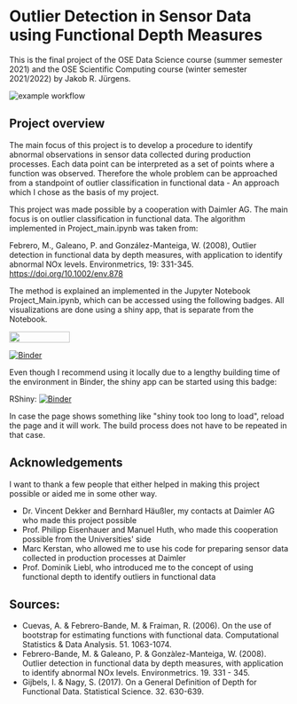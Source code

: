 # Outlier Detection in Sensor Data using Functional Depth Measures

This is the final project of the OSE Data Science course (summer semester 2021) and the OSE Scientific Computing course (winter semester 2021/2022) by Jakob R. Jürgens.

![example workflow](https://github.com/JakobJuergens/ose-data-science-course-projeect-JakobJuergens/actions/workflows/ci.yml/badge.svg)


## Project overview
The main focus of this project is to develop a procedure to identify abnormal observations in sensor data collected during production processes. Each data point can be interpreted as a set of points where a function was observed.
Therefore the whole problem can be approached from a standpoint of outlier classification in functional data - An approach which I chose as the basis of my project.

This project was made possible by a cooperation with Daimler AG. The main focus is on outlier classification in functional data.
The algorithm implemented in Project_main.ipynb was taken from: 

Febrero, M., Galeano, P. and González-Manteiga, W. (2008), Outlier detection in functional data by depth measures, with application to identify abnormal NOx levels. 
Environmetrics, 19: 331-345. https://doi.org/10.1002/env.878

The method is explained an implemented in the Jupyter Notebook Project_Main.ipynb, which can be accessed using the following badges. All visualizations are done using a shiny app, that is separate from the Notebook.

<a href="https://nbviewer.jupyter.org/github/JakobJuergens/ose-data-science-course-projeect-JakobJuergens/blob/master/Project_Main.ipynb"
   target="_parent">
   <img align="center"
  src="https://raw.githubusercontent.com/jupyter/design/master/logos/Badges/nbviewer_badge.png"
      width="109" height="20">
</a>

[![Binder](http://mybinder.org/badge_logo.svg)](https://mybinder.org/v2/gh/JakobJuergens/ose-data-science-course-projeect-JakobJuergens/master?filepath=Project_Main.ipynb)

Even though I recommend using it locally due to a lengthy building time of the environment in Binder, the shiny app can be started using this badge:

RShiny: [![Binder](http://mybinder.org/badge_logo.svg)](https://mybinder.org/v2/gh/JakobJuergens/ose-data-science-course-projeect-JakobJuergens/master?urlpath=shiny/)

In case the page shows something like "shiny took too long to load", reload the page and it will work. The build process does not have to be repeated in that case.

## Acknowledgements
I want to thank a few people that either helped in making this project possible or aided me in some other way.
* Dr. Vincent Dekker and Bernhard Häußler, my contacts at Daimler AG who made this project possible
* Prof. Philipp Eisenhauer and Manuel Huth, who made this cooperation possible from the Universities' side
* Marc Kerstan, who allowed me to use his code for preparing sensor data collected in production processes at Daimler
* Prof. Dominik Liebl, who introduced me to the concept of using functional depth to identify outliers in functional data

## Sources:

* Cuevas, A. & Febrero-Bande, M. & Fraiman, R. (2006). On the use of bootstrap for estimating functions with functional data. Computational Statistics & Data Analysis. 51. 1063-1074.
* Febrero-Bande, M. & Galeano, P. & Gonzàlez-Manteiga, W. (2008). Outlier detection in functional data by depth measures, with application to identify abnormal NOx levels. Environmetrics. 19. 331 - 345.
* Gijbels, I. & Nagy, S. (2017). On a General Definition of Depth for Functional Data. Statistical Science. 32. 630-639.

